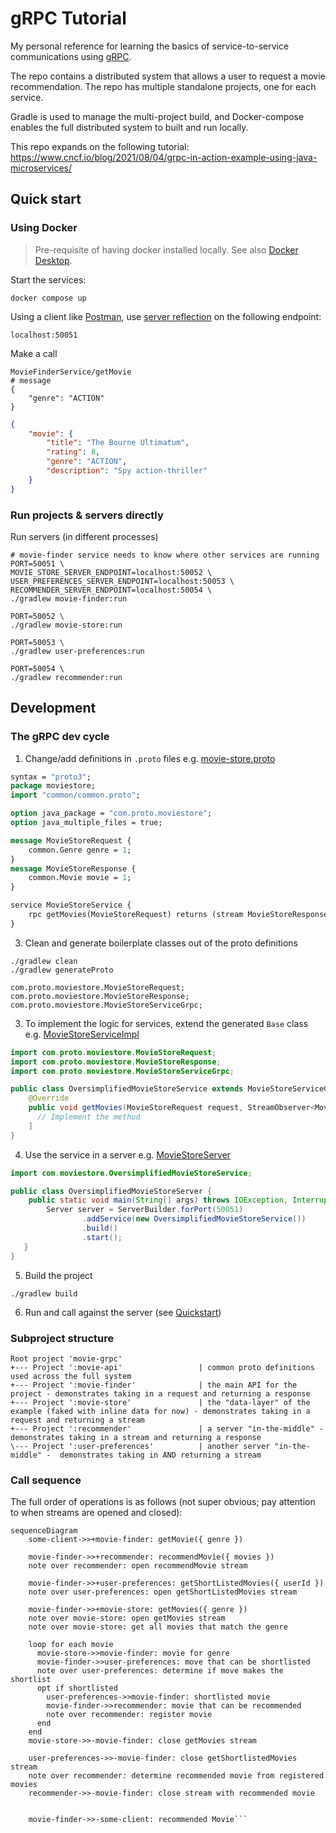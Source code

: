 # gRPC Tutorial

My personal reference for learning the basics of service-to-service communications using [gRPC](https://grpc.io/docs/what-is-grpc/introduction/).

The repo contains a distributed system that allows a user to request a movie recommendation. The repo has multiple standalone projects, one for each service. 

Gradle is used to manage the multi-project build, and Docker-compose enables the full distributed system to built and run locally.

This repo expands on the following tutorial:
https://www.cncf.io/blog/2021/08/04/grpc-in-action-example-using-java-microservices/

## Quick start

### Using Docker

> Pre-requisite of having docker installed locally. See also [Docker Desktop](https://www.docker.com/products/docker-desktop/).

Start the services:
 
 ```shell
docker compose up
```

Using a client like [Postman](https://www.postman.com/), use [server reflection](https://www.postman.com/postman/workspace/postman-grpc-enablement/collection/641c6ef916854af1220ad91b) on the following endpoint:

```text
localhost:50051
```

Make a call

```shell
MovieFinderService/getMovie
# message
{
    "genre": "ACTION"
}
```
```json
{
    "movie": {
        "title": "The Bourne Ultimatum",
        "rating": 8,
        "genre": "ACTION",
        "description": "Spy action-thriller"
    }
}
```

### Run projects & servers directly

Run servers (in different processes)
```shell
# movie-finder service needs to know where other services are running
PORT=50051 \
MOVIE_STORE_SERVER_ENDPOINT=localhost:50052 \
USER_PREFERENCES_SERVER_ENDPOINT=localhost:50053 \
RECOMMENDER_SERVER_ENDPOINT=localhost:50054 \
./gradlew movie-finder:run

PORT=50052 \
./gradlew movie-store:run

PORT=50053 \
./gradlew user-preferences:run

PORT=50054 \
./gradlew recommender:run
```

## Development

### The gRPC dev cycle

1. Change/add definitions in `.proto` files e.g. [movie-store.proto](./movie-store/src/main/proto/moviestore/moviestore.proto)
```protobuf
syntax = "proto3";
package moviestore;
import "common/common.proto";

option java_package = "com.proto.moviestore";
option java_multiple_files = true;

message MovieStoreRequest {
    common.Genre genre = 1;
}
message MovieStoreResponse {
    common.Movie movie = 1;
}

service MovieStoreService {
    rpc getMovies(MovieStoreRequest) returns (stream MovieStoreResponse) {};
}
```
3. Clean and generate boilerplate classes out of the proto definitions
```shell
./gradlew clean
./gradlew generateProto
```
```text
com.proto.moviestore.MovieStoreRequest;
com.proto.moviestore.MovieStoreResponse;
com.proto.moviestore.MovieStoreServiceGrpc;
```

3. To implement the logic for services, extend the generated `Base` class e.g. [MovieStoreServiceImpl]([https://github.com/xpcoffee/grpc-tutorial/blob/master/movie-store/src/main/java/moviestore/MovieStoreServer.java](https://github.com/xpcoffee/grpc-tutorial/blob/master/movie-store/src/main/java/moviestore/MovieStoreServiceImpl.java))
```java
import com.proto.moviestore.MovieStoreRequest;
import com.proto.moviestore.MovieStoreResponse;
import com.proto.moviestore.MovieStoreServiceGrpc;

public class OversimplifiedMovieStoreService extends MovieStoreServiceGrpc.MovieStoreServiceImplBase {
    @Override
    public void getMovies(MovieStoreRequest request, StreamObserver<MovieStoreResponse> responseObserver) {
      // Implement the method
    ]
}
```
4. Use the service in a server e.g. [MovieStoreServer](https://github.com/xpcoffee/grpc-tutorial/blob/master/movie-store/src/main/java/moviestore/MovieStoreServer.java)
```java
import com.moviestore.OversimplifiedMovieStoreService;

public class OversimplifiedMovieStoreServer {
    public static void main(String[] args) throws IOException, InterruptedException {
        Server server = ServerBuilder.forPort(50051)
                .addService(new OversimplifiedMovieStoreService())
                .build()
                .start();
   }
}
```
5. Build the project
```shell
./gradlew build
```
6. Run and call against the server (see [Quickstart](#Quickstart))


### Subproject structure

```text
Root project 'movie-grpc'
+--- Project ':movie-api'                 | common proto definitions used across the full system
+--- Project ':movie-finder'              | the main API for the project - demonstrates taking in a request and returning a response
+--- Project ':movie-store'               | the "data-layer" of the example (faked with inline data for now) - demonstrates taking in a request and returning a stream
+--- Project ':recommender'               | a server "in-the-middle" - demonstrates taking in a stream and returning a response
\--- Project ':user-preferences'          | another server "in-the-middle" -  demonstrates taking in AND returning a stream
```

### Call sequence

The full order of operations is as follows (not super obvious; pay attention to when streams are opened and closed):

```mermaid
sequenceDiagram
    some-client->>+movie-finder: getMovie({ genre })

    movie-finder->>+recommender: recommendMovie({ movies })
    note over recommender: open recommendMovie stream

    movie-finder->>+user-preferences: getShortListedMovies({ userId })
    note over user-preferences: open getShortListedMovies stream

    movie-finder->>+movie-store: getMovies({ genre })
    note over movie-store: open getMovies stream
    note over movie-store: get all movies that match the genre

    loop for each movie
      movie-store->>movie-finder: movie for genre
      movie-finder->>user-preferences: move that can be shortlisted
      note over user-preferences: determine if move makes the shortlist
      opt if shortlisted 
        user-preferences->>movie-finder: shortlisted movie
        movie-finder->>recommender: movie that can be recommended
        note over recommender: register movie
      end
    end
    movie-store->>-movie-finder: close getMovies stream

    user-preferences->>-movie-finder: close getShortlistedMovies stream
    note over recommender: determine recommended movie from registered movies
    recommender->>-movie-finder: close stream with recommended movie
    
    
    movie-finder->>-some-client: recommended Movie```
